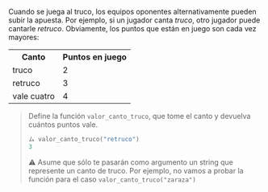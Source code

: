 Cuando se juega al truco, los equipos oponentes alternativamente pueden subir la apuesta. Por ejemplo, si un jugador canta _truco_, otro jugador puede cantarle _retruco_. Obviamente, los puntos que están en juego son cada vez mayores:

<table class="table table-striped" align="center">
   <tr><th>Canto</th><th>Puntos en juego</th></tr>
   <tr><td>truco</td><td>2</td></tr>
   <tr><td>retruco</td><td>3</td></tr>
   <tr><td>vale cuatro</td><td>4</td></tr>
</table>

> Define la función `valor_canto_truco`, que tome el canto y devuelva cuántos puntos vale.
>
> ```python
> ム valor_canto_truco("retruco")
> 3
> ```
>
> :warning: Asume que sólo te pasarán como argumento un string que represente un canto de truco. Por ejemplo, no vamos a probar la función para el caso `valor_canto_truco("zaraza")`
